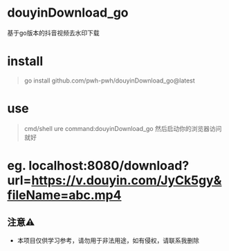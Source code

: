 # douyinDownload_go
基于go版本的抖音视频去水印下载

# install
> go install github.com/pwh-pwh/douyinDownload_go@latest

# use
> cmd/shell ure command:douyinDownload_go
> 然后启动你的浏览器访问就好

# eg. localhost:8080/download?url=https://v.douyin.com/JyCk5gy&fileName=abc.mp4

## 注意⚠️
- 本项目仅供学习参考，请勿用于非法用途，如有侵权，请联系我删除